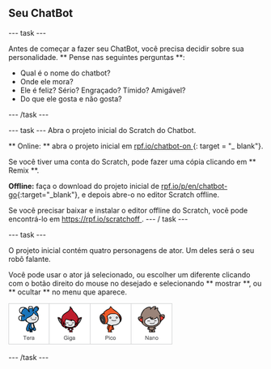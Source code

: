 ## Seu ChatBot

\--- task \---

Antes de começar a fazer seu ChatBot, você precisa decidir sobre sua personalidade. ** Pense nas seguintes perguntas **:

+ Qual é o nome do chatbot?
+ Onde ele mora?
+ Ele é feliz? Sério? Engraçado? Tímido? Amigável?
+ Do que ele gosta e não gosta?

\--- /task \---

\--- task \--- Abra o projeto inicial do Scratch do Chatbot.

** Online: ** abra o projeto inicial em [ rpf.io/chatbot-on ](http://rpf.io/chatbot-on) {: target = "_ blank"}.

Se você tiver uma conta do Scratch, pode fazer uma cópia clicando em ** Remix **.

**Offline:** faça o download do projeto inicial de [rpf.io/p/en/chatbot-go](http://rpf.io/p/en/chatbot-go){:target="_blank"}, e depois abre-o no editor Scratch offline.

Se você precisar baixar e instalar o editor offline do Scratch, você pode encontrá-lo em [ https://rpf.io/scratchoff ](rpf.io/scratchoff). \--- / task \---

\--- task \---

O projeto inicial contém quatro personagens de ator. Um deles será o seu robô falante.

Você pode usar o ator já selecionado, ou escolher um diferente clicando com o botão direito do mouse no desejado e selecionando ** mostrar **, ou ** ocultar ** no menu que aparece.

![Choose a character](images/chatbot-characters.png)

\--- /task \---